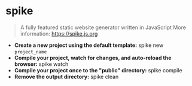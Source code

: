 # spike
> A fully featured static website generator written in JavaScript
> More information: <https://spike.js.org>
- **Create a new project using the default template:**
spike new `project_name`
- **Compile your project, watch for changes, and auto-reload the browser:**
spike watch
- **Compile your project once to the "public" directory:**
spike compile
- **Remove the output directory:**
spike clean

